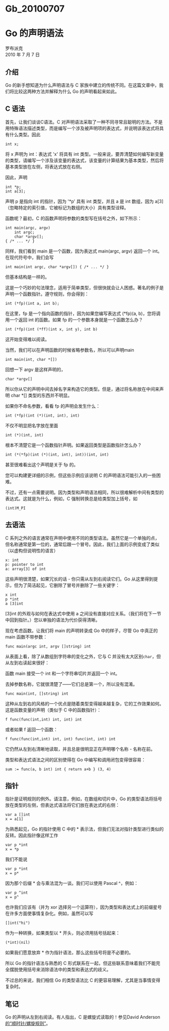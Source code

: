 # Gb_20100707

# Go 的声明语法

罗布派克  
2010 年 7 月 7 日

## 介绍

Go 的新手想知道为什么声明语法与 C 家族中建立的传统不同。在这篇文章中，我们将比较这两种方法并解释为什么 Go 的声明看起来如此。

## C 语法

首先，让我们谈谈C语法。C 对声明语法采取了一种不同寻常且聪明的方法。不是用特殊语法描述类型，而是编写一个涉及被声明项的表达式，并说明该表达式将具有什么类型。因此

```
int x;
```

将 x 声明为 int：表达式 'x' 将具有 int 类型。一般来说，要弄清楚如何编写新变量的类型，请编写一个涉及该变量的表达式，该变量的计算结果为基本类型，然后将基本类型放在左侧，将表达式放在右侧。

因此，声明

```
int *p;
int a[3];
```

声明 p 是指向 int 的指针，因为 '\*p' 具有 int 类型，并且 a 是 int 数组，因为 a\[3\] （忽略特定的索引值，它被标记为数组的大小）具有类型诠释。

函数呢？最初，C 的函数声明将参数的类型写在括号之外，如下所示：

```
int main(argc, argv)
    int argc;
    char *argv[];
{ /* ... */ }
```

同样，我们看到 main 是一个函数，因为表达式 main(argc, argv) 返回一个 int。在现代符号中，我们会写

```
int main(int argc, char *argv[]) { /* ... */ }
```

但基本结构是一样的。

这是一个巧妙的句法理念，适用于简单类型，但很快就会让人困惑。著名的例子是声明一个函数指针。遵守规则，你会得到：

```
int (*fp)(int a, int b);
```

在这里，fp 是一个指向函数的指针，因为如果您编写表达式 (\*fp)(a, b)，您将调用一个返回 int 的函数。如果 fp 的一个参数本身就是一个函数怎么办？

```
int (*fp)(int (*ff)(int x, int y), int b)
```

这开始变得难以阅读。

当然，我们可以在声明函数的时候省略参数名，所以可以声明main

```
int main(int, char *[])
```

回想一下 argv 是这样声明的，

```
char *argv[]
```

所以你从它的声明中间去掉名字来构造它的类型。但是，通过将名称放在中间来声明 char \*\[\] 类型的东西并不明显。

如果你不命名参数，看看 fp 的声明会发生什么：

```
int (*fp)(int (*)(int, int), int)
```

不仅不明显把名字放在里面

```
int (*)(int, int)
```

根本不清楚它是一个函数指针声明。如果返回类型是函数指针怎么办？

```
int (*(*fp)(int (*)(int, int), int))(int, int)
```

甚至很难看出这个声明是关于 fp 的。

您可以构建更详细的示例，但这些示例应该说明 C 的声明语法可能引入的一些困难。

不过，还有一点需要说明。因为类型和声明语法相同，所以很难解析中间有类型的表达式。这就是为什么，例如，C 强制转换总是给类型加上括号，如

```
(int)M_PI
```

## 去语法

C 系列之外的语言通常在声明中使用不同的类型语法。虽然它是一个单独的点，但名称通常是第一位的，通常后跟一个冒号。因此，我们上面的示例变成了类似（以虚构但说明性的语言）

```
x: int
p: pointer to int
a: array[3] of int
```

这些声明很清楚，如果冗长的话 - 你只需从左到右阅读它们。Go 从这里得到提示，但为了简洁起见，它删除了冒号并删除了一些关键字：

```
x int
p *int
a [3]int
```

\[3\]int 的外观与如何在表达式中使用 a 之间没有直接对应关系。（我们将在下一节中回到指针。）您以单独的语法为代价获得清晰。

现在考虑函数。让我们将 main 的声明转录成 Go 中的样子，尽管 Go 中真正的 main 函数不带参数：

```
func main(argc int, argv []string) int
```

从表面上看，除了从数组到字符串的变化之外，它与 C 并没有太大区别`char`，但从左到右读起来很好：

函数 main 接受一个 int 和一个字符串切片并返回一个 int。

去掉参数名称，它就很清楚了——它们总是第一个，所以没有混淆。

```
func main(int, []string) int
```

这种从左到右的风格的一个优点是随着类型变得越来越复杂，它的工作效果如何。这是函数变量的声明（类似于 C 中的函数指针）：

```
f func(func(int,int) int, int) int
```

或者如果 f 返回一个函数：

```
f func(func(int,int) int, int) func(int, int) int
```

它仍然从左到右清晰地读取，并且总是很明显正在声明哪个名称 - 名称在前。

类型和表达式语法之间的区别使得在 Go 中编写和调用闭包变得很容易：

```
sum := func(a, b int) int { return a+b } (3, 4)
```

## 指针

指针是证明规则的例外。请注意，例如，在数组和切片中，Go 的类型语法将括号放在类型的左侧，但表达式语法将它们放在表达式的右侧：

```
var a []int
x = a[1]
```

为熟悉起见，Go 的指针使用 C 中的 \* 表示法，但我们无法对指针类型进行类似的反转。因此指针像这样工作

```
var p *int
x = *p
```

我们不能说

```
var p *int
x = p*
```

因为那个后缀 \* 会与乘法混为一谈。我们可以使用 Pascal ^，例如：

```
var p ^int
x = p^
```

也许我们应该有（并为 xor 选择另一个运算符），因为类型和表达式上的前缀星号在许多方面使事情复杂化。例如，虽然可以写

```
[]int("hi")
```

作为一种转换，如果类型以 \* 开头，则必须用括号括起来：

```
(*int)(nil)
```

如果我们愿意放弃 \* 作为指针语法，那么这些括号将是不必要的。

所以 Go 的指针语法与熟悉的 C 形式联系在一起，但这些联系意味着我们不能完全摆脱使用括号来消除语法中的类型和表达式的歧义。

不过总的来说，我们相信 Go 的类型语法比 C 的更容易理解，尤其是当事情变得复杂时。

## 笔记

Go 的声明从左到右阅读。有人指出，C 是螺旋式读取的！参见David Anderson[的“顺时针/螺旋规则”](http://c-faq.com/decl/spiral.anderson.html)。

